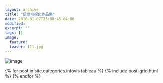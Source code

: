```yaml
---
layout: archive
title: "信息可视化作品集"
date: 2018-01-07T23:08:45-04:00
modified:
excerpt: ""
tags: []
image: 
  feature: 
  teaser: 111.jpg
---
```


![image](https://Huangj0830.github.io/images/111.jpg)

<div class="tiles">
{% for post in site.categories.infovis tableau %}
  {% include post-grid.html %}
{% endfor %}
</div><!-- /.tiles 把所有categories 有 infovis tableau 的列出来-->
</body>
</html>
